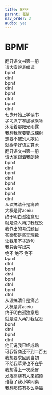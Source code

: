 ```yaml
---
title: BPMF
parent: 张楚
nav_order: 3
audio: yes
---
```


# BPMF

翻开语文书第一册  
请大家跟我朗读  
bpmf  
dtnl  
bpmf  
dtnl  
bpmf  
dtnl  
bpmf  
dtnl  
七岁开始上学读书  
学习汉字和加减乘除  
沐浴着那阳光雨露  
我想我就要变成棵树  
想要不被别人欺负  
就得学好语文算术  
翻开语文书第一册  
请大家跟着我朗读  
bpmf  
dtnl  
bpmf  
dtnl  
bpmf  
dtnl  
bpmf  
dtnl  
从没搞清什是痛苦  
大概是背aoeiu  
终于明白孤独意思  
就是没人再打我屁股  
我作出的考试题目  
答案都是些无理数  
让我用不字造句  
我只会写出来  
绝不 绝不 绝不  
bpmf  
dtnl  
bpmf  
dtnl  
bpmf  
dtnl  
bpmf  
dtnl  
从没搞清什是痛苦  
大概是背aoeiu  
终于明白孤独意思  
就是没人再打我屁股  
bpmf  
dtnl  
bpmf  
dtnl  
他们说我已经成熟  
可我智商还不到二百五  
我想要求回到当初  
不给我苹果也不在乎  
我想得上一次感冒  
发发高烧有人来照顾  
谁娶了我小学同桌  
我想那该有多么幸福